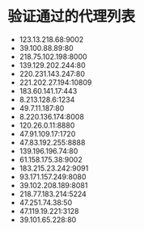 # 验证通过的代理列表

 - 123.13.218.68:9002
 - 39.100.88.89:80
 - 218.75.102.198:8000
 - 139.129.202.244:80
 - 220.231.143.247:80
 - 221.202.27.194:10809
 - 183.60.141.17:443
 - 8.213.128.6:1234
 - 49.7.11.187:80
 - 8.220.136.174:8008
 - 120.26.0.11:8880
 - 47.91.109.17:1720
 - 47.83.192.255:8888
 - 139.196.196.74:80
 - 61.158.175.38:9002
 - 183.215.23.242:9091
 - 93.171.157.249:8080
 - 39.102.208.189:8081
 - 218.77.183.214:5224
 - 47.251.74.38:50
 - 47.119.19.221:3128
 - 39.101.65.228:80
